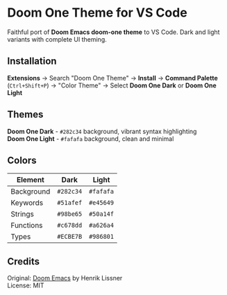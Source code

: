 # Doom One Theme for VS Code

Faithful port of **Doom Emacs doom-one theme** to VS Code. Dark and light variants with complete UI theming.

## Installation

**Extensions** → Search "Doom One Theme" → **Install** → **Command Palette** (`Ctrl+Shift+P`) → "Color Theme" → Select **Doom One Dark** or **Doom One Light**

## Themes

**Doom One Dark** - `#282c34` background, vibrant syntax highlighting  
**Doom One Light** - `#fafafa` background, clean and minimal

## Colors

| Element | Dark | Light |
|---------|------|-------|
| Background | `#282c34` | `#fafafa` |
| Keywords | `#51afef` | `#e45649` |
| Strings | `#98be65` | `#50a14f` |
| Functions | `#c678dd` | `#a626a4` |
| Types | `#ECBE7B` | `#986801` |

## Credits

Original: [Doom Emacs](https://github.com/doomemacs/doomemacs) by Henrik Lissner  
License: MIT
